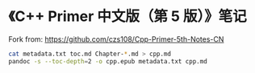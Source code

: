 # 《C++ Primer 中文版（第 5 版）》笔记

Fork from: https://github.com/czs108/Cpp-Primer-5th-Notes-CN

```bash
cat metadata.txt toc.md Chapter-*.md > cpp.md
pandoc -s --toc-depth=2 -o cpp.epub metadata.txt cpp.md
```
